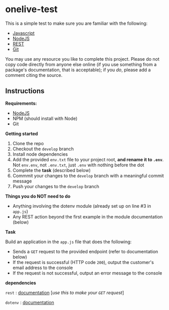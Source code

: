 # onelive-test

This is a simple test to make sure you are familiar with the following:
  - <a href="https://developer.mozilla.org/en-US/docs/Web/JavaScript" target="_blank">Javascript</a>
  - <a href="https://nodejs.org/en/" target="_blank">NodeJS</a>
  - <a href="https://www.ics.uci.edu/~fielding/pubs/dissertation/rest_arch_style.htm" target="_blank">REST</a>
  - <a href="https://git-scm.com/" target="_blank">Git</a>
  
You may use any resource you like to complete this project. Please do not copy code directly from anyone else online (if you use something from a package's documentation, that is acceptable); if you _do_, please add a comment citing the source.

## Instructions
**Requirements:**
  - <a href="https://nodejs.org/en/" target="_blank">NodeJS</a>
  - NPM (should install with Node)
  - Git
  
**Getting started**
  1. Clone the repo
  2. Checkout the `develop` branch
  3. Install node dependencies
  4. Add the provided `env.txt` file to your project root, **and rename it to `.env`**. Not `env.env`, not `.env.txt`, just `.env` with nothing before the dot
  5. Complete the **task** (described below)
  6. Commmit your changes to the `develop` branch with a meaningful commit message
  7. Push your changes to the `develop` branch

**Things you do NOT need to do**
  - Anything involving the dotenv module (already set up on line #3 in `app.js`)
  - Any REST action beyond the first example in the module documentation (below)

**Task**

Build an application in the `app.js` file that does the following:
  - Sends a `GET` request to the provided endpoint (refer to documentation below)
  - If the request is successful (HTTP code `200`), output the customer's email address to the console
  - If the request is not successful, output an error message to the console

**dependencies**

`rest` : <a href="https://www.npmjs.com/package/rest" target="_blank">documentation</a> [*use this to make your `GET` request*]

`dotenv` : <a href="https://www.npmjs.com/package/dotenv" target="_blank">documentation</a>
